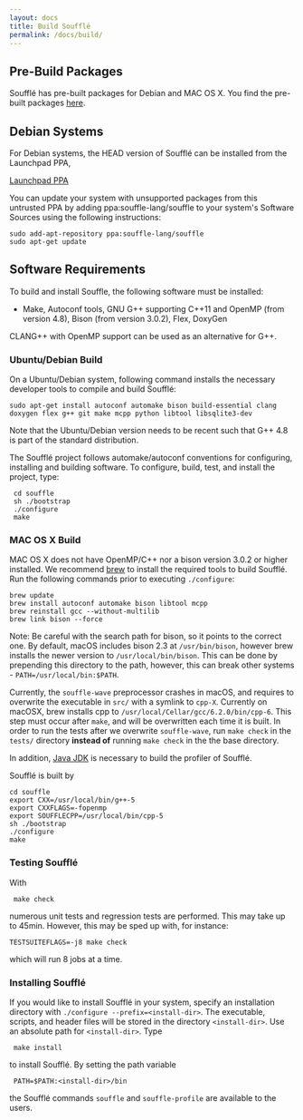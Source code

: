 ```yaml
---
layout: docs
title: Build Soufflé
permalink: /docs/build/
---
```

## Pre-Build Packages

Soufflé has pre-built packages for Debian and MAC OS X. You find the pre-built packages [here](http://github.com/souffle-lang/souffle/releases/latest).

## Debian Systems

For Debian systems, the HEAD version of Soufflé can be installed from the Launchpad PPA,

[Launchpad PPA](https://launchpad.net/~souffle-lang/+archive/ubuntu/souffle)


You can update your system with unsupported packages from this untrusted PPA by adding ppa:souffle-lang/souffle to your system's Software Sources using the following instructions:

```
sudo add-apt-repository ppa:souffle-lang/souffle
sudo apt-get update
```


## Software Requirements

To build and install Souffle, the following software must be installed:

* Make, Autoconf tools, GNU G++ supporting C++11 and OpenMP (from version 4.8), Bison (from version 3.0.2), Flex, DoxyGen

CLANG++ with OpenMP support can be used as an alternative for G++.

### Ubuntu/Debian Build

On a Ubuntu/Debian system, following command installs the necessary developer tools to compile and build Soufflé:

```
sudo apt-get install autoconf automake bison build-essential clang doxygen flex g++ git make mcpp python libtool libsqlite3-dev
```

Note that the Ubuntu/Debian version needs to be recent such that G++ 4.8 is part of the standard distribution.

The Soufflé project follows automake/autoconf conventions for configuring, installing and building software. To configure, build, test, and install the project, type:
```
 cd souffle
 sh ./bootstrap
 ./configure
 make
```


### MAC OS X Build

MAC OS X does not have OpenMP/C++ nor a bison version 3.0.2 or higher installed. We recommend [brew](http://brew.sh) to install the required tools to build Soufflé. Run the following commands prior to executing `./configure`:
```
brew update
brew install autoconf automake bison libtool mcpp
brew reinstall gcc --without-multilib
brew link bison --force
```

Note: Be careful with the search path for bison, so it points to the correct one. By default, macOS includes bison 2.3 at `/usr/bin/bison`, however brew installs the newer version to `/usr/local/bin/bison`. This can be done by prepending this directory to the path, however, this can break other systems - `PATH=/usr/local/bin:$PATH`.

Currently, the `souffle-wave` preprocessor crashes in macOS, and requires to overwrite the executable in `src/` with a symlink to `cpp-X`. Currently on macOSX, brew installs cpp to `/usr/local/Cellar/gcc/6.2.0/bin/cpp-6`. This step must occur after `make`, and will be overwritten each time it is built. In order to run the tests after we overwrite `souffle-wave`, run `make check` in the `tests/` directory **instead of** running `make check` in the the base directory.

In addition, [Java JDK](https://java.com/en/download/) is necessary to build the profiler of Soufflé. 

Soufflé is built by 

```
cd souffle
export CXX=/usr/local/bin/g++-5
export CXXFLAGS=-fopenmp
export SOUFFLECPP=/usr/local/bin/cpp-5
sh ./bootstrap
./configure
make
```

### Testing Soufflé

With 
```
 make check
```
numerous unit tests and regression tests are performed. This may take up to 45min.
However, this may be sped up with, for instance:
```
TESTSUITEFLAGS=-j8 make check
```
which will run 8 jobs at a time.

### Installing Soufflé 

If you would like to install Soufflé in your system, specify an installation directory with `./configure --prefix=<install-dir>`. The executable, scripts, and header files will be stored in the directory ```<install-dir>```. Use an absolute path for ```<install-dir>```. Type 
```
 make install
```
to install Soufflé. By setting the path variable 
```
 PATH=$PATH:<install-dir>/bin
``` 
the Soufflé commands ```souffle``` and ```souffle-profile``` are available to the users.

